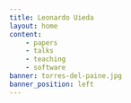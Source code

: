 ```yaml
---
title: Leonardo Uieda
layout: home
content:
    - papers
    - talks
    - teaching
    - software
banner: torres-del-paine.jpg
banner_position: left
---
```

